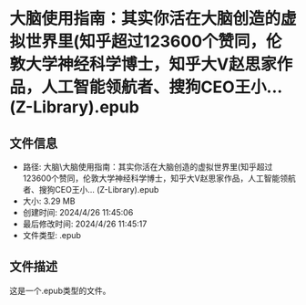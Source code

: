 ﻿# 大脑使用指南：其实你活在大脑创造的虚拟世界里(知乎超过123600个赞同，伦敦大学神经科学博士，知乎大V赵思家作品，人工智能领航者、搜狗CEO王小... (Z-Library).epub

## 文件信息
- 路径: 大脑\大脑使用指南：其实你活在大脑创造的虚拟世界里(知乎超过123600个赞同，伦敦大学神经科学博士，知乎大V赵思家作品，人工智能领航者、搜狗CEO王小... (Z-Library).epub
- 大小: 3.29 MB
- 创建时间: 2024/4/26 11:45:06
- 最后修改时间: 2024/4/26 11:45:17
- 文件类型: .epub

## 文件描述
这是一个.epub类型的文件。

